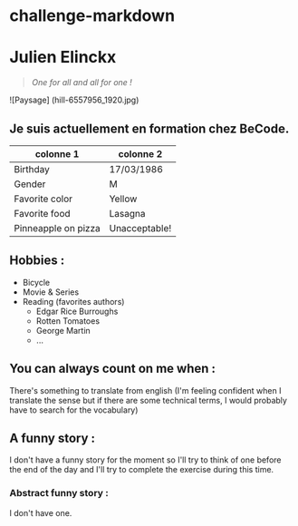 # challenge-markdown

# Julien Elinckx

> *One for all and all for one !*

![Paysage] (hill-6557956_1920.jpg)

## Je suis actuellement en formation chez BeCode.

|colonne 1          |colonne 2          |
|-------------------|-------------------|
|Birthday           |17/03/1986         |
|Gender             |M                  |
|Favorite color     |Yellow             |
|Favorite food      |Lasagna            |
|Pinneapple on pizza|Unacceptable!      |

## Hobbies :

* Bicycle
* Movie & Series
* Reading (favorites authors)
    * Edgar Rice Burroughs
    * Rotten Tomatoes 
    * George Martin
    * ...

## You can always count on me when :

There's something to translate from english (I'm feeling confident when I translate the sense but if there are some technical terms, I would probably have to search for the vocabulary)

## A funny story :

I don't have a funny story for the moment so I'll try to think of one before the end of the day and I'll try to complete the exercise during this time.

### Abstract funny story :

I don't have one.


